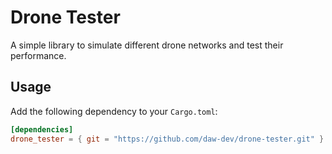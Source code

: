 # Drone Tester

A simple library to simulate different drone networks and test their performance.

## Usage

Add the following dependency to your `Cargo.toml`:

```toml
[dependencies]
drone_tester = { git = "https://github.com/daw-dev/drone-tester.git" }
```